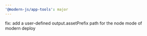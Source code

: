 ```yaml
---
'@modern-js/app-tools': major
---
```


fix: add a user-defined output.assetPrefix path for the node mode of modern deploy
